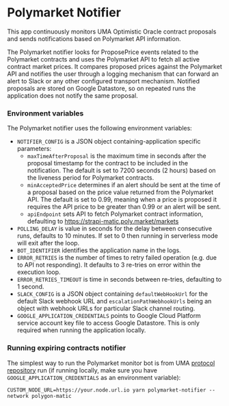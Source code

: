 # Polymarket Notifier

This app continuously monitors UMA Optimistic Oracle contract proposals and sends notifications based on Polymarket API information.

The Polymarket notifier looks for ProposePrice events related to the Polymarket contracts and uses the Polymarket API to fetch all active contract market prices. It compares proposed prices against the Polymarket API and notifies the user through a logging mechanism that can forward an alert to Slack or any other configured transport mechanism. Notified proposals are stored on Google Datastore, so on repeated runs the application does not notify the same proposal.

### Environment variables

The Polymarket notifier uses the following environment variables:

- `NOTIFIER_CONFIG` is a JSON object containing-application specific parameters:
  - `maxTimeAfterProposal` is the maximum time in seconds after the proposal timestamp for the contract to be included in the notification. The default is set to 7200 seconds (2 hours) based on the liveness period for Polymarket contracts.
  - `minAcceptedPrice` determines if an alert should be sent at the time of a proposal based on the price value returned from the Polymarket API. The default is set to 0.99, meaning when a price is proposed it requires the API price to be greater than 0.99 or an alert will be sent.
  - `apiEndpoint` sets API to fetch Polymarket contract information, defaulting to https://strapi-matic.poly.market/markets
- `POLLING_DELAY` is value in seconds for the delay between consecutive runs, defaults to 10 minutes. If set to 0 then running in serverless mode will exit after the loop.
- `BOT_IDENTIFIER` identifies the application name in the logs.
- `ERROR_RETRIES` is the number of times to retry failed operation (e.g. due to API not responding). It defaults to 3 re-tries on error within the execution loop.
- `ERROR_RETRIES_TIMEOUT` is time in seconds between re-tries, defaulting to 1 second.
- `SLACK_CONFIG` is a JSON object containing `defaultWebHookUrl` for the default Slack webhook URL and `escalationPathWebhookUrls` being an object with webhook URLs for particular Slack channel routing.
- `GOOGLE_APPLICATION_CREDENTIALS` points to Google Cloud Platform service account key file to access Google Datastore. This is only required when running the application locally.

### Running expiring contracts notifier

The simplest way to run the Polymarket monitor bot is from UMA [protocol repository](https://github.com/UMAprotocol/protocol/) run (if running locally, make sure you have `GOOGLE_APPLICATION_CREDENTIALS` as an environment variable):

```
CUSTOM_NODE_URL=https://your.node.url.io yarn polymarket-notifier --network polygon-matic
```
